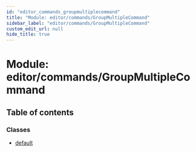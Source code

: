 ```yaml
---
id: "editor_commands_groupmultiplecommand"
title: "Module: editor/commands/GroupMultipleCommand"
sidebar_label: "editor/commands/GroupMultipleCommand"
custom_edit_url: null
hide_title: true
---
```


# Module: editor/commands/GroupMultipleCommand

## Table of contents

### Classes

- [default](../classes/editor_commands_groupmultiplecommand.default.md)

